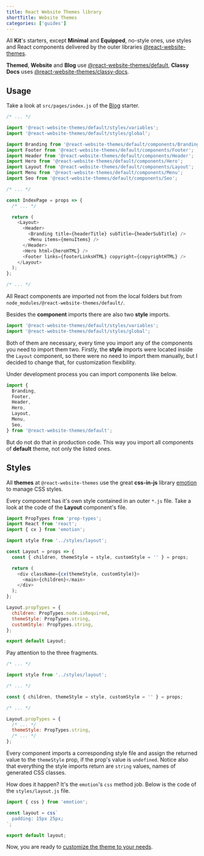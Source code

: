 ```yaml
---
title: React Website Themes library
shortTitle: Website Themes
categories: ['guides']
---
```


All **Kit**'s starters, except **Minimal** and **Equipped**, no-style ones, use styles and React components delivered by the outer libraries [@react-website-themes](https://www.npmjs.com/search?q=%40react-website-themes).

**Themed**, **Website** and **Blog** use [@react-website-themes/default](https://www.npmjs.com/package/@react-website-themes/default), **Classy Docs** uses [@react-website-themes/classy-docs](https://www.npmjs.com/package/@react-website-themes/classy-docs).

## Usage

Take a look at `src/pages/index.js` of the [Blog](./blog-starter) starter.

```javascript
/* ... */

import '@react-website-themes/default/styles/variables';
import '@react-website-themes/default/styles/global';

import Branding from '@react-website-themes/default/components/Branding';
import Footer from '@react-website-themes/default/components/Footer';
import Header from '@react-website-themes/default/components/Header';
import Hero from '@react-website-themes/default/components/Hero';
import Layout from '@react-website-themes/default/components/Layout';
import Menu from '@react-website-themes/default/components/Menu';
import Seo from '@react-website-themes/default/components/Seo';

/* ... */

const IndexPage = props => {
  /* ... */

  return (
    <Layout>
      <Header>
        <Branding title={headerTitle} subTitle={headerSubTitle} />
        <Menu items={menuItems} />
      </Header>
      <Hero html={heroHTML} />
      <Footer links={footerLinksHTML} copyright={copyrightHTML} />
    </Layout>
  );
};

/* ... */
```

All React components are imported not from the local folders but from `node_modules/@react-website-themes/default/`.

Besides the **component** imports there are also two **style** imports.

```javascript
import '@react-website-themes/default/styles/variables';
import '@react-website-themes/default/styles/global';
```

Both of them are necessary, every time you import any of the components you need to import them two. Firstly, the **style** imports were located inside the `Layout` component, so there were no need to import them manually, but I decided to change that, for customization flexibility.

Under development process you can import components like below.

```javascript
import {
  Branding,
  Footer,
  Header,
  Hero,
  Layout,
  Menu,
  Seo,
} from '@react-website-themes/default';
```

But do not do that in production code. This way you import all components of **default** theme, not only the listed ones.

## Styles

All **themes** at `@react-website-themes` use the great **css-in-js** library [emotion](https://github.com/emotion-js/emotion) to manage CSS styles.

Every component has it's own style contained in an outer `*.js` file. Take a look at the code of the **Layout** component's file.

```javascript
import PropTypes from 'prop-types';
import React from 'react';
import { cx } from 'emotion';

import style from '../styles/layout';

const Layout = props => {
  const { children, themeStyle = style, customStyle = '' } = props;

  return (
    <div className={cx(themeStyle, customStyle)}>
      <main>{children}</main>
    </div>
  );
};

Layout.propTypes = {
  children: PropTypes.node.isRequired,
  themeStyle: PropTypes.string,
  customStyle: PropTypes.string,
};

export default Layout;
```

Pay attention to the three fragments.

```javascript
/* ... */

import style from '../styles/layout';

/* ... */

const { children, themeStyle = style, customStyle = '' } = props;

/* ... */

Layout.propTypes = {
  /* ... */
  themeStyle: PropTypes.string,
  /* ... */
};
```

Every component imports a corresponding style file and assign the returned value to the `themeStyle` prop, if the prop's value is `undefined`. Notice also that everything the style imports return are `string` values, names of generated CSS classes.

How does it happen? It's the `emotion`'s `css` method job. Below is the code of the `styles/layout.js` file.

```javascript
import { css } from 'emotion';

const layout = css`
  padding: 15px 25px;
`;

export default layout;
```

Now, you are ready to [customize the theme to your needs](/custom-style).
